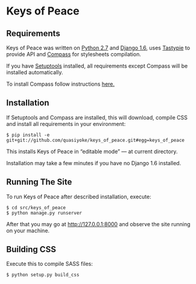 # Keys of Peace

## Requirements

Keys of Peace was written on [Python 2.7][1] and [Django 1.6][2], uses [Tastypie][3] to provide API and [Compass][4] for stylesheets compilation.

If you have [Setuptools][5] installed, all requirements except Compass will be installed automatically.

To install Compass follow instructions [here.][6]

## Installation

If Setuptools and Compass are installed, this will download, compile CSS and install all requirements in your environment:

    $ pip install -e git+git://github.com/quasiyoke/keys_of_peace.git#egg=keys_of_peace
    
This installs Keys of Peace in &ldquo;editable mode&rdquo; &mdash; at current directory.

Installation may take a few minutes if you have no Django 1.6 installed.
    
## Running The Site

To run Keys of Peace after described installation, execute:

    $ cd src/keys_of_peace
    $ python manage.py runserver

After that you may go at http://127.0.0.1:8000 and observe the site running on your machine.

## Building CSS

Execute this to compile SASS files:

    $ python setup.py build_css



  [1]: http://www.python.org/
  [2]: https://www.djangoproject.com/
  [3]: http://tastypieapi.org/
  [4]: http://compass-style.org/
  [5]: https://pypi.python.org/pypi/setuptools/
  [6]: http://compass-style.org/install/
